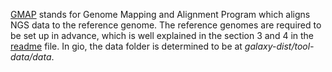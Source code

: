 [GMAP](http://research-pub.gene.com/gmap/) stands for Genome Mapping and Alignment Program which aligns NGS data to the reference genome. The reference genomes are required to be set up in advance,
which is well explained in the section 3 and 4 in the [readme](http://research-pub.gene.com/gmap/src/README) file. In gio, the data folder is determined to be at _galaxy-dist/tool-data/data_.